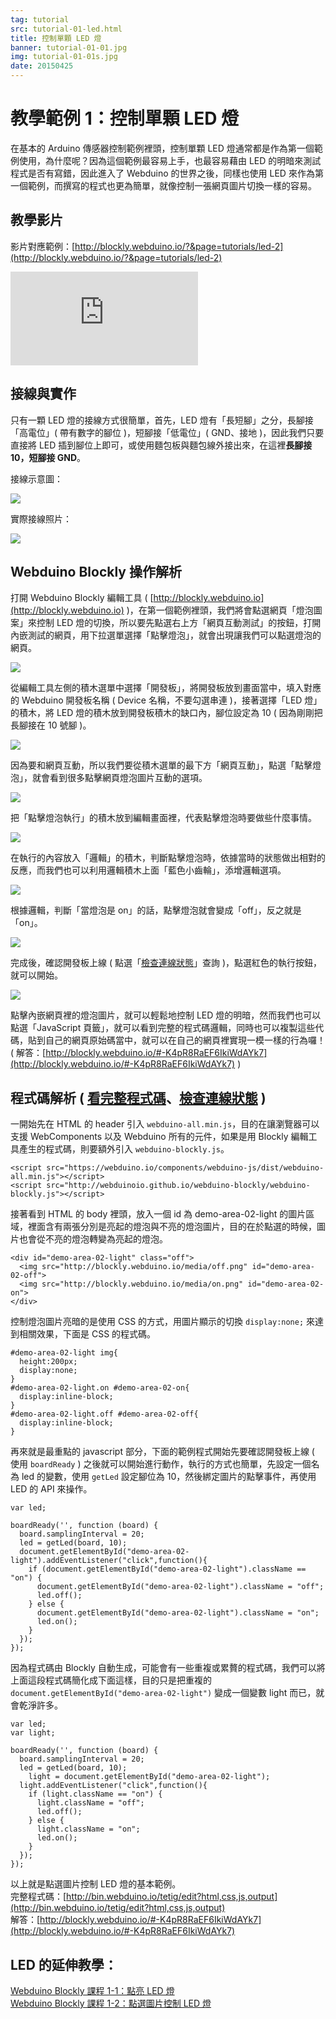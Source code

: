 ```yaml
---
tag: tutorial
src: tutorial-01-led.html
title: 控制單顆 LED 燈
banner: tutorial-01-01.jpg
img: tutorial-01-01s.jpg
date: 20150425
---
```


<!-- @@master  = ../../_layout.html-->

<!-- @@block  =  meta-->

<title>教學範例 1：控制單顆 LED 燈 :::: Webduino = Web × Arduino</title>

<meta name="description" content="在基本的 Arduino 傳感器控制範例裡頭，控制單顆 LED 燈通常都是作為第一個範例使用，為什麼呢？因為這個範例最容易上手，也最容易藉由 LED 的明暗來測試程式是否有寫錯，因此進入了 Webduino 的世界之後，同樣也使用 LED 來作為第一個範例，而撰寫的程式也更為簡單，就像控制一張網頁圖片切換一樣的容易。">

<meta itemprop="description" content="在基本的 Arduino 傳感器控制範例裡頭，控制單顆 LED 燈通常都是作為第一個範例使用，為什麼呢？因為這個範例最容易上手，也最容易藉由 LED 的明暗來測試程式是否有寫錯，因此進入了 Webduino 的世界之後，同樣也使用 LED 來作為第一個範例，而撰寫的程式也更為簡單，就像控制一張網頁圖片切換一樣的容易。">

<meta property="og:description" content="在基本的 Arduino 傳感器控制範例裡頭，控制單顆 LED 燈通常都是作為第一個範例使用，為什麼呢？因為這個範例最容易上手，也最容易藉由 LED 的明暗來測試程式是否有寫錯，因此進入了 Webduino 的世界之後，同樣也使用 LED 來作為第一個範例，而撰寫的程式也更為簡單，就像控制一張網頁圖片切換一樣的容易。">

<meta property="og:title" content="教學範例 1：控制單顆 LED 燈" >

<meta property="og:url" content="https://webduino.io/tutorials/tutorial-01-led.html">

<meta property="og:image" content="https://webduino.io/img/tutorials/tutorial-01-01s.jpg">

<meta itemprop="image" content="https://webduino.io/img/tutorials/tutorial-01-01s.jpg">

<include src="../_include-tutorials.html"></include>

<!-- @@close-->




<!-- @@block  =  tutorials-->
# 教學範例 1：控制單顆 LED 燈

在基本的 Arduino 傳感器控制範例裡頭，控制單顆 LED 燈通常都是作為第一個範例使用，為什麼呢？因為這個範例最容易上手，也最容易藉由 LED 的明暗來測試程式是否有寫錯，因此進入了 Webduino 的世界之後，同樣也使用 LED 來作為第一個範例，而撰寫的程式也更為簡單，就像控制一張網頁圖片切換一樣的容易。

## 教學影片

影片對應範例：[http://blockly.webduino.io/?&page=tutorials/led-2](http://blockly.webduino.io/?&page=tutorials/led-2)  

<iframe class="youtube" src="https://www.youtube.com/embed/8k6Lqu-aqVM" frameborder="0" allowfullscreen></iframe>

## 接線與實作

只有一顆 LED 燈的接線方式很簡單，首先，LED 燈有「長短腳」之分，長腳接「高電位」( 帶有數字的腳位 )，短腳接「低電位」( GND、接地 )，因此我們只要直接將 LED 插到腳位上即可，或使用麵包板與麵包線外接出來，在這裡**長腳接 10，短腳接 GND**。

接線示意圖：

![](../img/tutorials/tutorial-01-02.jpg)

實際接線照片：

![](../img/tutorials/tutorial-01-03.jpg)

## Webduino Blockly 操作解析

打開 Webduino Blockly 編輯工具 ( [http://blockly.webduino.io](http://blockly.webduino.io) )，在第一個範例裡頭，我們將會點選網頁「燈泡圖案」來控制 LED 燈的切換，所以要先點選右上方「網頁互動測試」的按鈕，打開內嵌測試的網頁，用下拉選單選擇「點擊燈泡」，就會出現讓我們可以點選燈泡的網頁。

![](../img/tutorials/tutorial-01-04.jpg)

從編輯工具左側的積木選單中選擇「開發板」，將開發板放到畫面當中，填入對應的 Webduino 開發板名稱 ( Device 名稱，不要勾選串連 )，接著選擇「LED 燈」的積木，將 LED 燈的積木放到開發板積木的缺口內，腳位設定為 10 ( 因為剛剛把長腳接在 10 號腳 )。

![](../img/tutorials/tutorial-01-05.jpg)

因為要和網頁互動，所以我們要從積木選單的最下方「網頁互動」，點選「點擊燈泡」，就會看到很多點擊網頁燈泡圖片互動的選項。

![](../img/tutorials/tutorial-01-06.jpg)


把「點擊燈泡執行」的積木放到編輯畫面裡，代表點擊燈泡時要做些什麼事情。

![](../img/tutorials/tutorial-01-07.jpg)

在執行的內容放入「邏輯」的積木，判斷點擊燈泡時，依據當時的狀態做出相對的反應，而我們也可以利用邏輯積木上面「藍色小齒輪」，添增邏輯選項。

![](../img/tutorials/tutorial-01-08.jpg)

根據邏輯，判斷「當燈泡是 on」的話，點擊燈泡就會變成「off」，反之就是「on」。

![](../img/tutorials/tutorial-01-09.jpg)

完成後，確認開發板上線 ( 點選「[檢查連線狀態](https://webduino.io/device.html)」查詢 )，點選紅色的執行按鈕，就可以開始。

![](../img/tutorials/tutorial-01-10.jpg)

點擊內嵌網頁裡的燈泡圖片，就可以輕鬆地控制 LED 燈的明暗，然而我們也可以點選「JavaScript 頁籤」，就可以看到完整的程式碼邏輯，同時也可以複製這些代碼，貼到自己的網頁原始碼當中，就可以在自己的網頁裡實現一模一樣的行為囉！  
( 解答：[http://blockly.webduino.io/#-K4pR8RaEF6IkiWdAYk7](http://blockly.webduino.io/#-K4pR8RaEF6IkiWdAYk7) )



## 程式碼解析 ( [看完整程式碼](http://bin.webduino.io/tetig/edit?html,css,js,output)、[檢查連線狀態](https://webduino.io/device.html) )

一開始先在 HTML 的 header 引入 `webduino-all.min.js`，目的在讓瀏覽器可以支援 WebComponents 以及 Webduino 所有的元件，如果是用 Blockly 編輯工具產生的程式碼，則要額外引入 `webduino-blockly.js`。

	<script src="https://webduino.io/components/webduino-js/dist/webduino-all.min.js"></script>
	<script src="http://webduinoio.github.io/webduino-blockly/webduino-blockly.js"></script>

接著看到 HTML 的 body 裡頭，放入一個 id 為 demo-area-02-light 的圖片區域，裡面含有兩張分別是亮起的燈泡與不亮的燈泡圖片，目的在於點選的時候，圖片也會從不亮的燈泡轉變為亮起的燈泡。

	<div id="demo-area-02-light" class="off">
	  <img src="http://blockly.webduino.io/media/off.png" id="demo-area-02-off">
	  <img src="http://blockly.webduino.io/media/on.png" id="demo-area-02-on">
	</div>

控制燈泡圖片亮暗的是使用 CSS 的方式，用圖片顯示的切換 `display:none;` 來達到相關效果，下面是 CSS 的程式碼。

	#demo-area-02-light img{
	  height:200px;
	  display:none;
	}
	#demo-area-02-light.on #demo-area-02-on{
	  display:inline-block;
	}
	#demo-area-02-light.off #demo-area-02-off{
	  display:inline-block;
	}

再來就是最重點的 javascript 部分，下面的範例程式開始先要確認開發板上線 ( 使用 `boardReady` ) 之後就可以開始進行動作，執行的方式也簡單，先設定一個名為 led 的變數，使用 `getLed` 設定腳位為 10，然後綁定圖片的點擊事件，再使用 LED 的 API 來操作。

	var led;

	boardReady('', function (board) {
	  board.samplingInterval = 20;
	  led = getLed(board, 10);
	  document.getElementById("demo-area-02-light").addEventListener("click",function(){
	    if (document.getElementById("demo-area-02-light").className == "on") {
	      document.getElementById("demo-area-02-light").className = "off";
	      led.off();
	    } else {
	      document.getElementById("demo-area-02-light").className = "on";
	      led.on();
	    }
	  });
	});

因為程式碼由 Blockly 自動生成，可能會有一些重複或累贅的程式碼，我們可以將上面這段程式碼簡化成下面這樣，目的只是把重複的 `document.getElementById("demo-area-02-light")` 變成一個變數 light 而已，就會乾淨許多。

	var led;
	var light;

	boardReady('', function (board) {
	  board.samplingInterval = 20;
	  led = getLed(board, 10);
		light = document.getElementById("demo-area-02-light");
	  light.addEventListener("click",function(){
	    if (light.className == "on") {
	      light.className = "off";
	      led.off();
	    } else {
	      light.className = "on";
	      led.on();
	    }
	  });
	});

以上就是點選圖片控制 LED 燈的基本範例。  
完整程式碼：[http://bin.webduino.io/tetig/edit?html,css,js,output](http://bin.webduino.io/tetig/edit?html,css,js,output)  
解答：[http://blockly.webduino.io/#-K4pR8RaEF6IkiWdAYk7](http://blockly.webduino.io/#-K4pR8RaEF6IkiWdAYk7)

## LED 的延伸教學：

[Webduino Blockly 課程 1-1：點亮 LED 燈](http://blockly.webduino.io/?lang=zh-hant&page=tutorials/led-1#-Jvaz_tuEFYtNaVBi0i2)  
[Webduino Blockly 課程 1-2：點選圖片控制 LED 燈](http://blockly.webduino.io/?lang=zh-hant&page=tutorials/led-2#-Jvb-r0TiTHKsL-rMGw9)



<!-- @@close-->